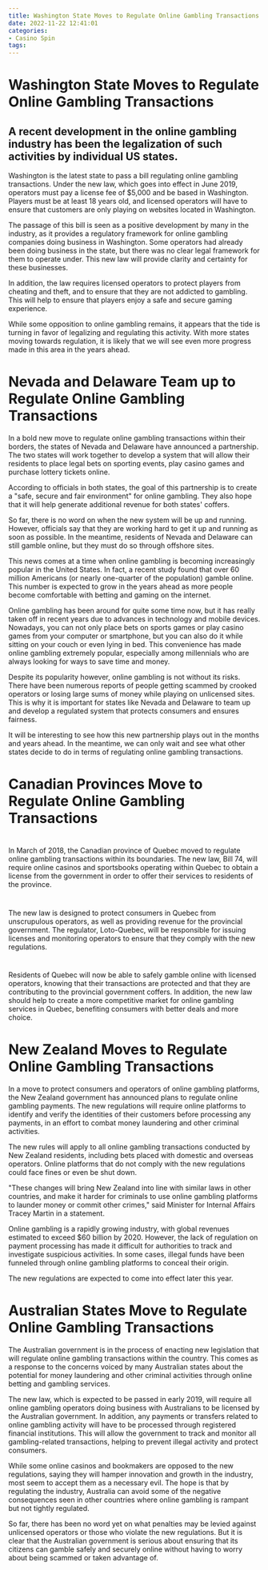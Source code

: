 ```yaml
---
title: Washington State Moves to Regulate Online Gambling Transactions
date: 2022-11-22 12:41:01
categories:
- Casino Spin
tags:
---
```



#  Washington State Moves to Regulate Online Gambling Transactions

## A recent development in the online gambling industry has been the legalization of such activities by individual US states. 

Washington is the latest state to pass a bill regulating online gambling transactions. Under the new law, which goes into effect in June 2019, operators must pay a license fee of $5,000 and be based in Washington. Players must be at least 18 years old, and licensed operators will have to ensure that customers are only playing on websites located in Washington.

The passage of this bill is seen as a positive development by many in the industry, as it provides a regulatory framework for online gambling companies doing business in Washington. Some operators had already been doing business in the state, but there was no clear legal framework for them to operate under. This new law will provide clarity and certainty for these businesses.

In addition, the law requires licensed operators to protect players from cheating and theft, and to ensure that they are not addicted to gambling. This will help to ensure that players enjoy a safe and secure gaming experience.

While some opposition to online gambling remains, it appears that the tide is turning in favor of legalizing and regulating this activity. With more states moving towards regulation, it is likely that we will see even more progress made in this area in the years ahead.

#  Nevada and Delaware Team up to Regulate Online Gambling Transactions

In a bold new move to regulate online gambling transactions within their borders, the states of Nevada and Delaware have announced a partnership. The two states will work together to develop a system that will allow their residents to place legal bets on sporting events, play casino games and purchase lottery tickets online.

According to officials in both states, the goal of this partnership is to create a "safe, secure and fair environment" for online gambling. They also hope that it will help generate additional revenue for both states' coffers.

So far, there is no word on when the new system will be up and running. However, officials say that they are working hard to get it up and running as soon as possible. In the meantime, residents of Nevada and Delaware can still gamble online, but they must do so through offshore sites.

This news comes at a time when online gambling is becoming increasingly popular in the United States. In fact, a recent study found that over 60 million Americans (or nearly one-quarter of the population) gamble online. This number is expected to grow in the years ahead as more people become comfortable with betting and gaming on the internet.

Online gambling has been around for quite some time now, but it has really taken off in recent years due to advances in technology and mobile devices. Nowadays, you can not only place bets on sports games or play casino games from your computer or smartphone, but you can also do it while sitting on your couch or even lying in bed. This convenience has made online gambling extremely popular, especially among millennials who are always looking for ways to save time and money.

Despite its popularity however, online gambling is not without its risks. There have been numerous reports of people getting scammed by crooked operators or losing large sums of money while playing on unlicensed sites. This is why it is important for states like Nevada and Delaware to team up and develop a regulated system that protects consumers and ensures fairness.

It will be interesting to see how this new partnership plays out in the months and years ahead. In the meantime, we can only wait and see what other states decide to do in terms of regulating online gambling transactions.

#  Canadian Provinces Move to Regulate Online Gambling Transactions

#

In March of 2018, the Canadian province of Quebec moved to regulate online gambling transactions within its boundaries. The new law, Bill 74, will require online casinos and sportsbooks operating within Quebec to obtain a license from the government in order to offer their services to residents of the province.

#

The new law is designed to protect consumers in Quebec from unscrupulous operators, as well as providing revenue for the provincial government. The regulator, Loto-Quebec, will be responsible for issuing licenses and monitoring operators to ensure that they comply with the new regulations.

#

Residents of Quebec will now be able to safely gamble online with licensed operators, knowing that their transactions are protected and that they are contributing to the provincial government coffers. In addition, the new law should help to create a more competitive market for online gambling services in Quebec, benefiting consumers with better deals and more choice.

#  New Zealand Moves to Regulate Online Gambling Transactions

In a move to protect consumers and operators of online gambling platforms, the New Zealand government has announced plans to regulate online gambling payments. The new regulations will require online platforms to identify and verify the identities of their customers before processing any payments, in an effort to combat money laundering and other criminal activities.

The new rules will apply to all online gambling transactions conducted by New Zealand residents, including bets placed with domestic and overseas operators. Online platforms that do not comply with the new regulations could face fines or even be shut down.

"These changes will bring New Zealand into line with similar laws in other countries, and make it harder for criminals to use online gambling platforms to launder money or commit other crimes," said Minister for Internal Affairs Tracey Martin in a statement.

Online gambling is a rapidly growing industry, with global revenues estimated to exceed $60 billion by 2020. However, the lack of regulation on payment processing has made it difficult for authorities to track and investigate suspicious activities. In some cases, illegal funds have been funneled through online gambling platforms to conceal their origin.

The new regulations are expected to come into effect later this year.

#  Australian States Move to Regulate Online Gambling Transactions

The Australian government is in the process of enacting new legislation that will regulate online gambling transactions within the country. This comes as a response to the concerns voiced by many Australian states about the potential for money laundering and other criminal activities through online betting and gambling services.

The new law, which is expected to be passed in early 2019, will require all online gambling operators doing business with Australians to be licensed by the Australian government. In addition, any payments or transfers related to online gambling activity will have to be processed through registered financial institutions. This will allow the government to track and monitor all gambling-related transactions, helping to prevent illegal activity and protect consumers.

While some online casinos and bookmakers are opposed to the new regulations, saying they will hamper innovation and growth in the industry, most seem to accept them as a necessary evil. The hope is that by regulating the industry, Australia can avoid some of the negative consequences seen in other countries where online gambling is rampant but not tightly regulated.

So far, there has been no word yet on what penalties may be levied against unlicensed operators or those who violate the new regulations. But it is clear that the Australian government is serious about ensuring that its citizens can gamble safely and securely online without having to worry about being scammed or taken advantage of.